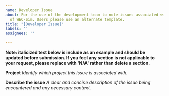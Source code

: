 ```yaml
---
name: Developer Issue
about: For the use of the development team to note issues associated with the development
  of WEC-Sim. Users please use an alternate template.
title: "[Developer Issue]"
labels: ''
assignees: ''

---
```


**Note: italicized text below is include as an example and should be updated before submission. If you feel any section is not applicable to your request, please replace with 'N/A' rather than delete a section.**

**Project**
_Identify which project this issue is associated with._

**Describe the issue**
_A clear and concise description of the issue being encountered and any necessary context._
